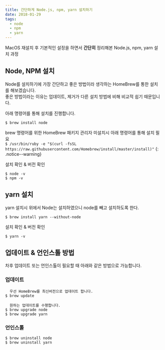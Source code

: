 ```yaml
---
title: 간단하게 Node.js, npm, yarn 설치하기
date: 2018-01-29
tags:
  - node
  - npm
  - yarn
---
```


MacOS 재설치 후 기본적인 설정을 하면서 **간단히** 정리해본 Node.js, npm, yarn 설치 과정

## Node, NPM 설치
Node를 설치하기에 가장 간단하고 좋은 방법이라 생각하는 HomeBrew를 통한 설치를 해보겠습니다.  
좋은 방법이라는 이유는 업데이트, 제거가 다른 설치 방법에 비해 비교적 쉽기 때문입니다.

아래 명령어를 통해 설치를 진행합니다.
```
$ brew install node
```

brew 명령어를 위한 HomeBrew 패키지 관리자 미설치시 아래 명령어를 통해 설치 필요  
`$ /usr/bin/ruby -e "$(curl -fsSL https://raw.githubusercontent.com/Homebrew/install/master/install)"`
{: .notice--warning}

설치 확인 & 버전 확인
```
$ node -v
$ npm -v
```

## yarn 설치
yarn 설치시 위에서 Node는 설치하였으니 node를 빼고 설치하도록 한다.
```
$ brew install yarn --without-node
```

설치 확인 & 버전 확인
```
$ yarn -v
```
## 업데이트 & 언인스톨 방법

차후 업데이트 또는 언인스톨이 필요할 때 아래와 같은 방법으로 가능합니다.

### 업데이트
```
  우선 HomeBrew를 최신버전으로 업데이트 합니다.
$ brew update

  원하는 업데이트를 수행합니다.
$ brew upgrade node
$ brew upgrade yarn
```

### 언인스톨
```
$ brew uninstall node
$ brew uninstall yarn
```
